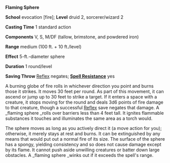  **Flaming Sphere**

**School** evocation [fire]; **Level** druid 2, sorcerer/wizard 2

**Casting Time** 1 standard action

**Components** V, S, M/DF (tallow, brimstone, and powdered iron)

**Range** medium (100 ft. + 10 ft./level)

**Effect** 5-ft.-diameter sphere

**Duration** 1 round/level

**Saving Throw** [Reflex](../combat#_reflex) negates; **[Spell Resistance](../glossary#_spell-resistance)** yes

A burning globe of fire rolls in whichever direction you point and burns those it strikes. It moves 30 feet per round. As part of this movement, it can ascend or jump up to 30 feet to strike a target. If it enters a space with a creature, it stops moving for the round and deals 3d6 points of fire damage to that creature, though a successful [Reflex](../combat#_reflex) save negates that damage. A _flaming sphere _rolls over barriers less than 4 feet tall. It ignites flammable substances it touches and illuminates the same area as a torch would.

The sphere moves as long as you actively direct it (a move action for you); otherwise, it merely stays at rest and burns. It can be extinguished by any means that would put out a normal fire of its size. The surface of the sphere has a spongy, yielding consistency and so does not cause damage except by its flame. It cannot push aside unwilling creatures or batter down large obstacles. A _flaming sphere _winks out if it exceeds the spell's range.

